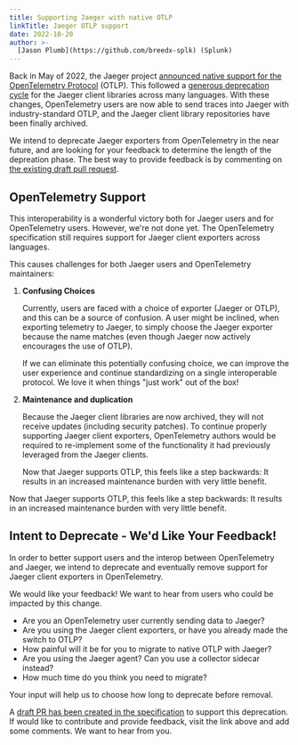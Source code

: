 ```yaml
---
title: Supporting Jaeger with native OTLP
linkTitle: Jaeger OTLP support
date: 2022-10-20
author: >-
  [Jason Plumb](https://github.com/breedx-splk) (Splunk)
---
```


Back in May of 2022, the Jaeger project
[announced native support for the OpenTelemetry Protocol](https://medium.com/jaegertracing/introducing-native-support-for-opentelemetry-in-jaeger-eb661be8183c)
(OTLP). This followed a
[generous deprecation cycle](https://twitter.com/YuriShkuro/status/1455170693197402119)
for the Jaeger client libraries across many languages. With these changes,
OpenTelemetry users are now able to send traces into Jaeger with
industry-standard OTLP, and the Jaeger client library repositories have been
finally archived.

We intend to deprecate Jaeger exporters from OpenTelemetry in the near future,
and are looking for your feedback to determine the length of the depreation
phase. The best way to provide feedback is by commenting on
[the existing draft pull request](https://github.com/open-telemetry/opentelemetry-specification/pull/2858).

## OpenTelemetry Support

This interoperability is a wonderful victory both for Jaeger users and for
OpenTelemetry users. However, we're not done yet. The OpenTelemetry
specification still requires support for Jaeger client exporters across
languages.

This causes challenges for both Jaeger users and OpenTelemetry maintainers:

1.  **Confusing Choices**

    Currently, users are faced with a choice of exporter (Jaeger or OTLP), and this
    can be a source of confusion. A user might be inclined, when exporting telemetry
    to Jaeger, to simply choose the Jaeger exporter because the name matches (even
    though Jaeger now actively encourages the use of OTLP).

    If we can eliminate this potentially confusing choice, we can improve the user
    experience and continue standardizing on a single interoperable protocol. We
    love it when things "just work" out of the box!

2.  **Maintenance and duplication**

    Because the Jaeger client libraries are now archived, they will not receive
    updates (including security patches). To continue properly supporting Jaeger
    client exporters, OpenTelemetry authors would be required to re-implement some
    of the functionality it had previously leveraged from the Jaeger clients.

    Now that Jaeger supports OTLP, this feels like a step backwards: It results in
    an increased maintenance burden with very little benefit.

Now that Jaeger supports OTLP, this feels like a step backwards: It results in
an increased maintenance burden with very little benefit.

## Intent to Deprecate - We'd Like Your Feedback!

In order to better support users and the interop between OpenTelemetry and
Jaeger, we intend to deprecate and eventually remove support for Jaeger client
exporters in OpenTelemetry.

We would like your feedback! We want to hear from users who could be impacted by this
change.

- Are you an OpenTelemetry user currently sending data to Jaeger?
- Are you using the Jaeger client exporters, or have you already made the switch
  to OTLP?
- How painful will it be for you to migrate to native OTLP with Jaeger?
- Are you using the Jaeger agent? Can you use a collector sidecar instead?
- How much time do you think you need to migrate?

Your input will help us to choose how long to deprecate before removal.

A
[draft PR has been created in the specification](https://github.com/open-telemetry/opentelemetry-specification/pull/2858)
to support this deprecation. If would like to contribute and provide feedback,
visit the link above and add some comments. We want to hear from you.
